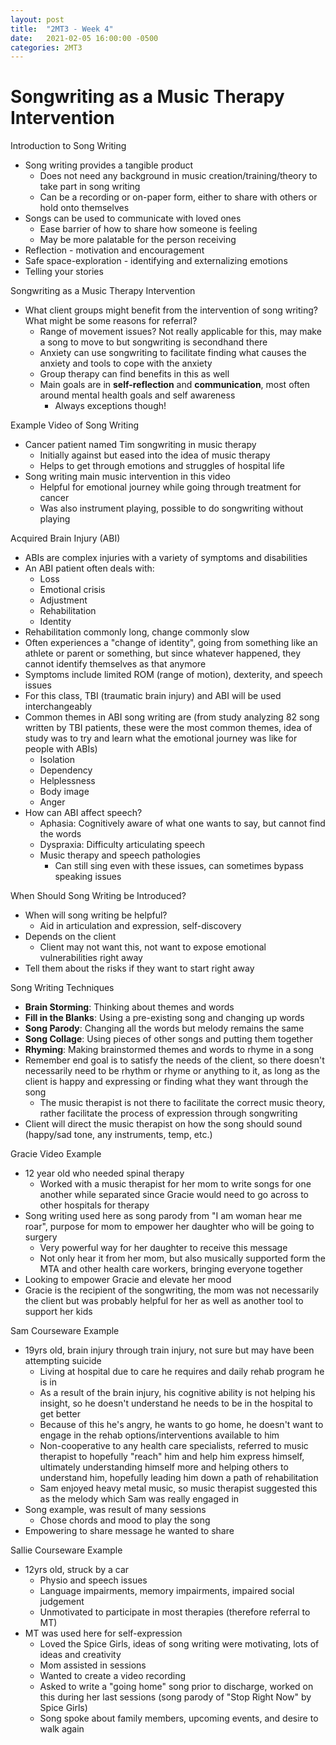 ```yaml
---
layout: post
title:  "2MT3 - Week 4"
date:   2021-02-05 16:00:00 -0500
categories: 2MT3
---
```


Songwriting as a Music Therapy Intervention
===

Introduction to Song Writing
- Song writing provides a tangible product
    - Does not need any background in music creation/training/theory to take part in song writing
    - Can be a recording or on-paper form, either to share with others or hold onto themselves
- Songs can be used to communicate with loved ones
    - Ease barrier of how to share how someone is feeling
    - May be more palatable for the person receiving
- Reflection - motivation and encouragement
- Safe space-exploration - identifying and externalizing emotions
- Telling your stories

Songwriting as a Music Therapy Intervention
- What client groups might benefit from the intervention of song writing? What might be some reasons for referral?
    - Range of movement issues? Not really applicable for this, may make a song to move to but songwriting is secondhand there
    - Anxiety can use songwriting to facilitate finding what causes the anxiety and tools to cope with the anxiety
    - Group therapy can find benefits in this as well
    - Main goals are in **self-reflection** and **communication**, most often around mental health goals and self awareness
        - Always exceptions though!

Example Video of Song Writing
- Cancer patient named Tim songwriting in music therapy
    - Initially against but eased into the idea of music therapy
    - Helps to get through emotions and struggles of hospital life
- Song writing main music intervention in this video
    - Helpful for emotional journey while going through treatment for cancer
    - Was also instrument playing, possible to do songwriting without playing

Acquired Brain Injury (ABI)
- ABIs are complex injuries with a variety of symptoms and disabilities
- An ABI patient often deals with:
    - Loss
    - Emotional crisis
    - Adjustment
    - Rehabilitation
    - Identity
- Rehabilitation commonly long, change commonly slow
- Often experiences a "change of identity", going from something like an athlete or parent or something, but since whatever happened, they cannot identify themselves as that anymore
- Symptoms include limited ROM (range of motion), dexterity, and speech issues
- For this class, TBI (traumatic brain injury) and ABI will be used interchangeably
- Common themes in ABI song writing are (from study analyzing 82 song written by TBI patients, these were the most common themes, idea of study was to try and learn what the emotional journey was like for people with ABIs)
    - Isolation
    - Dependency
    - Helplessness
    - Body image
    - Anger
- How can ABI affect speech?
    - Aphasia: Cognitively aware of what one wants to say, but cannot find the words
    - Dyspraxia: Difficulty articulating speech
    - Music therapy and speech pathologies
        - Can still sing even with these issues, can sometimes bypass speaking issues

When Should Song Writing be Introduced?
- When will song writing be helpful?
    - Aid in articulation and expression, self-discovery
- Depends on the client
    - Client may not want this, not want to expose emotional vulnerabilities right away
- Tell them about the risks if they want to start right away

Song Writing Techniques
- **Brain Storming**: Thinking about themes and words
- **Fill in the Blanks**: Using a pre-existing song and changing up words
- **Song Parody**: Changing all the words but melody remains the same
- **Song Collage**: Using pieces of other songs and putting them together
- **Rhyming**: Making brainstormed themes and words to rhyme in a song
- Remember end goal is to satisfy the needs of the client, so there doesn't necessarily need to be rhythm or rhyme or anything to it, as long as the client is happy and expressing or finding what they want through the song
    - The music therapist is not there to facilitate the correct music theory, rather facilitate the process of expression through songwriting
- Client will direct the music therapist on how the song should sound (happy/sad tone, any instruments, temp, etc.)

Gracie Video Example
- 12 year old who needed spinal therapy
    - Worked with a music therapist for her mom to write songs for one another while separated since Gracie would need to go across to other hospitals for therapy
- Song writing used here as song parody from "I am woman hear me roar", purpose for mom to empower her daughter who will be going to surgery
    - Very powerful way for her daughter to receive this message
    - Not only hear it from her mom, but also musically supported form the MTA and other health care workers, bringing everyone together
- Looking to empower Gracie and elevate her mood
- Gracie is the recipient of the songwriting, the mom was not necessarily the client but was probably helpful for her as well as another tool to support her kids

Sam Courseware Example
- 19yrs old, brain injury through train injury, not sure but may have been attempting suicide
    - Living at hospital due to care he requires and daily rehab program he is in
    - As a result of the brain injury, his cognitive ability is not helping his insight, so he doesn't understand he needs to be in the hospital to get better
    - Because of this he's angry, he wants to go home, he doesn't want to engage in the rehab options/interventions available to him
    - Non-cooperative to any health care specialists, referred to music therapist to hopefully "reach" him and help him express himself, ultimately understanding himself more and helping others to understand him, hopefully leading him down a path of rehabilitation
    - Sam enjoyed heavy metal music, so music therapist suggested this as the melody which Sam was really engaged in
- Song example, was result of many sessions
    - Chose chords and mood to play the song
- Empowering to share message he wanted to share

Sallie Courseware Example
- 12yrs old, struck by a car
    - Physio and speech issues
    - Language impairments, memory impairments, impaired social judgement
    - Unmotivated to participate in most therapies (therefore referral to MT)
- MT was used here for self-expression
    - Loved the Spice Girls, ideas of song writing were motivating, lots of ideas and creativity
    - Mom assisted in sessions
    - Wanted to create a video recording
    - Asked to write a "going home" song prior to discharge, worked on this during her last sessions (song parody of "Stop Right Now" by Spice Girls)
    - Song spoke about family members, upcoming events, and desire to walk again